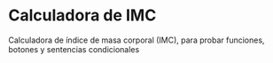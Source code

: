 # Calculadora de IMC

Calculadora de índice de masa corporal (IMC), para probar funciones, botones y sentencias condicionales 
